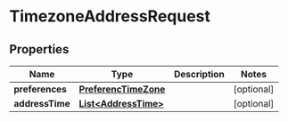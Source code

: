 

# TimezoneAddressRequest


## Properties

Name | Type | Description | Notes
------------ | ------------- | ------------- | -------------
**preferences** | [**PreferencTimeZone**](PreferencTimeZone.md) |  |  [optional]
**addressTime** | [**List&lt;AddressTime&gt;**](AddressTime.md) |  |  [optional]



